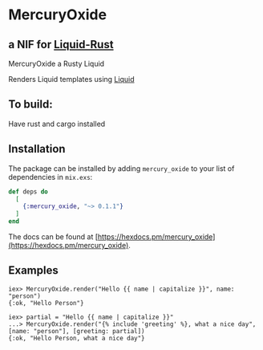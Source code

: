 # MercuryOxide
## a NIF for [Liquid-Rust](https://github.com/cobalt-org/liquid-rust)

MercuryOxide a Rusty Liquid

Renders Liquid templates using [Liquid](https://github.com/cobalt-org/liquid-rust)


## To build:
Have rust and cargo installed


## Installation

The package can be installed by adding `mercury_oxide` to your list of dependencies in `mix.exs`:

```elixir
def deps do
  [
    {:mercury_oxide, "~> 0.1.1"}
  ]
end
```

The docs can be found at [https://hexdocs.pm/mercury_oxide](https://hexdocs.pm/mercury_oxide).

## Examples

```
iex> MercuryOxide.render("Hello {{ name | capitalize }}", name: "person")
{:ok, "Hello Person"}
```

```
iex> partial = "Hello {{ name | capitalize }}"
...> MercuryOxide.render("{% include 'greeting' %}, what a nice day", [name: "person"], [greeting: partial])
{:ok, "Hello Person, what a nice day"}
```
